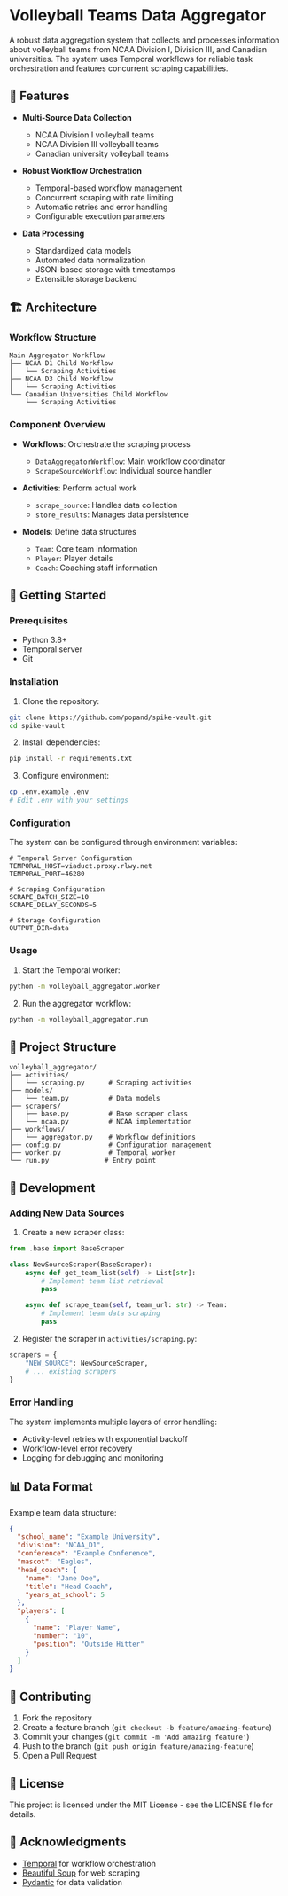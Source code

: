 # Volleyball Teams Data Aggregator

A robust data aggregation system that collects and processes information about volleyball teams from NCAA Division I, Division III, and Canadian universities. The system uses Temporal workflows for reliable task orchestration and features concurrent scraping capabilities.

## 🌟 Features

- **Multi-Source Data Collection**
  - NCAA Division I volleyball teams
  - NCAA Division III volleyball teams
  - Canadian university volleyball teams

- **Robust Workflow Orchestration**
  - Temporal-based workflow management
  - Concurrent scraping with rate limiting
  - Automatic retries and error handling
  - Configurable execution parameters

- **Data Processing**
  - Standardized data models
  - Automated data normalization
  - JSON-based storage with timestamps
  - Extensible storage backend

## 🏗 Architecture

### Workflow Structure
```
Main Aggregator Workflow
├── NCAA D1 Child Workflow
│   └── Scraping Activities
├── NCAA D3 Child Workflow
│   └── Scraping Activities
└── Canadian Universities Child Workflow
    └── Scraping Activities
```

### Component Overview
- **Workflows**: Orchestrate the scraping process
  - `DataAggregatorWorkflow`: Main workflow coordinator
  - `ScrapeSourceWorkflow`: Individual source handler

- **Activities**: Perform actual work
  - `scrape_source`: Handles data collection
  - `store_results`: Manages data persistence

- **Models**: Define data structures
  - `Team`: Core team information
  - `Player`: Player details
  - `Coach`: Coaching staff information

## 🚀 Getting Started

### Prerequisites
- Python 3.8+
- Temporal server
- Git

### Installation

1. Clone the repository:
```bash
git clone https://github.com/popand/spike-vault.git
cd spike-vault
```

2. Install dependencies:
```bash
pip install -r requirements.txt
```

3. Configure environment:
```bash
cp .env.example .env
# Edit .env with your settings
```

### Configuration

The system can be configured through environment variables:

```env
# Temporal Server Configuration
TEMPORAL_HOST=viaduct.proxy.rlwy.net
TEMPORAL_PORT=46280

# Scraping Configuration
SCRAPE_BATCH_SIZE=10
SCRAPE_DELAY_SECONDS=5

# Storage Configuration
OUTPUT_DIR=data
```

### Usage

1. Start the Temporal worker:
```bash
python -m volleyball_aggregator.worker
```

2. Run the aggregator workflow:
```bash
python -m volleyball_aggregator.run
```

## 📁 Project Structure

```
volleyball_aggregator/
├── activities/
│   └── scraping.py      # Scraping activities
├── models/
│   └── team.py          # Data models
├── scrapers/
│   ├── base.py          # Base scraper class
│   └── ncaa.py          # NCAA implementation
├── workflows/
│   └── aggregator.py    # Workflow definitions
├── config.py            # Configuration management
├── worker.py            # Temporal worker
└── run.py              # Entry point
```

## 🔧 Development

### Adding New Data Sources

1. Create a new scraper class:
```python
from .base import BaseScraper

class NewSourceScraper(BaseScraper):
    async def get_team_list(self) -> List[str]:
        # Implement team list retrieval
        pass

    async def scrape_team(self, team_url: str) -> Team:
        # Implement team data scraping
        pass
```

2. Register the scraper in `activities/scraping.py`:
```python
scrapers = {
    "NEW_SOURCE": NewSourceScraper,
    # ... existing scrapers
}
```

### Error Handling

The system implements multiple layers of error handling:
- Activity-level retries with exponential backoff
- Workflow-level error recovery
- Logging for debugging and monitoring

## 📊 Data Format

Example team data structure:
```json
{
  "school_name": "Example University",
  "division": "NCAA_D1",
  "conference": "Example Conference",
  "mascot": "Eagles",
  "head_coach": {
    "name": "Jane Doe",
    "title": "Head Coach",
    "years_at_school": 5
  },
  "players": [
    {
      "name": "Player Name",
      "number": "10",
      "position": "Outside Hitter"
    }
  ]
}
```

## 🤝 Contributing

1. Fork the repository
2. Create a feature branch (`git checkout -b feature/amazing-feature`)
3. Commit your changes (`git commit -m 'Add amazing feature'`)
4. Push to the branch (`git push origin feature/amazing-feature`)
5. Open a Pull Request

## 📝 License

This project is licensed under the MIT License - see the LICENSE file for details.

## 🙏 Acknowledgments

- [Temporal](https://temporal.io/) for workflow orchestration
- [Beautiful Soup](https://www.crummy.com/software/BeautifulSoup/) for web scraping
- [Pydantic](https://pydantic-docs.helpmanual.io/) for data validation 